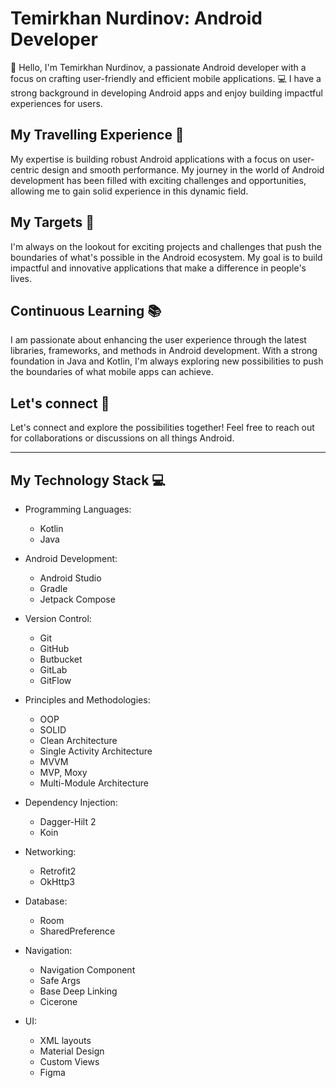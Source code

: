 # Temirkhan Nurdinov: Android Developer
👋 Hello, I'm Temirkhan Nurdinov, a passionate Android developer with a focus on crafting user-friendly and efficient mobile applications. 💻 I have a strong background in developing Android apps and enjoy building impactful experiences for users.

## My Travelling Experience 📱 
My expertise is building robust Android applications with a focus on user-centric design and smooth performance. My journey in the world of Android development has been filled with exciting challenges and opportunities, allowing me to gain solid experience in this dynamic field.

## My Targets 🚀 
I'm always on the lookout for exciting projects and challenges that push the boundaries of what's possible in the Android ecosystem. My goal is to build impactful and innovative applications that make a difference in people's lives.

## Continuous Learning 📚 
I am passionate about enhancing the user experience through the latest libraries, frameworks, and methods in Android development. With a strong foundation in Java and Kotlin, I'm always exploring new possibilities to push the boundaries of what mobile apps can achieve.

## Let's connect 🌟 
Let's connect and explore the possibilities together! Feel free to reach out for collaborations or discussions on all things Android.
___

## My Technology Stack 💻
- Programming Languages:
  * Kotlin
  * Java

- Android Development:
  * Android Studio
  * Gradle
  * Jetpack Compose

- Version Control:
  * Git
  * GitHub
  * Butbucket
  * GitLab
  * GitFlow

- Principles and Methodologies:
  * OOP
  * SOLID
  * Clean Architecture
  * Single Activity Architecture
  * MVVM
  * MVP, Moxy
  * Multi-Module Architecture

- Dependency Injection:
  * Dagger-Hilt 2
  * Koin

- Networking:
  * Retrofit2
  * OkHttp3

- Database:
  * Room
  * SharedPreference

- Navigation:
  * Navigation Component
  * Safe Args
  * Base Deep Linking
  * Cicerone

- UI:
  * XML layouts
  * Material Design
  * Custom Views
  * Figma
<!--
Here are some ideas to get you started:

- 🔭 I’m currently working on ...
- 🌱 I’m currently learning ...
- 👯 I’m looking to collaborate on ...
- 🤔 I’m looking for help with ...
- 💬 Ask me about ...
- 📫 How to reach me: ...
- 😄 Pronouns: ...
- ⚡ Fun fact: ...
-->
